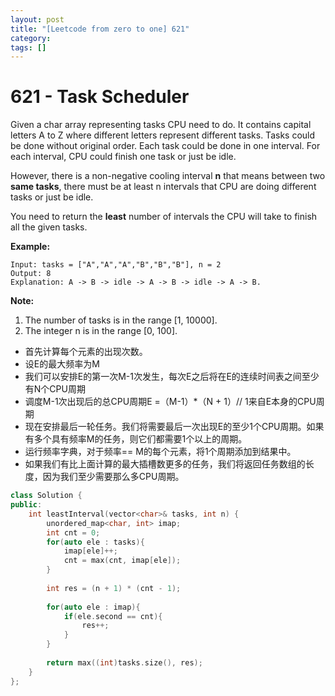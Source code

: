 ```yaml
---
layout: post
title: "[Leetcode from zero to one] 621"
category: 
tags: []
---
```


# 621 - Task Scheduler

Given a char array representing tasks CPU need to do. It contains capital letters A to Z where different letters represent different tasks. Tasks could be done without original order. Each task could be done in one interval. For each interval, CPU could finish one task or just be idle.

However, there is a non-negative cooling interval **n** that means between two **same tasks**, there must be at least n intervals that CPU are doing different tasks or just be idle.

You need to return the **least** number of intervals the CPU will take to finish all the given tasks.

 

**Example:**

```
Input: tasks = ["A","A","A","B","B","B"], n = 2
Output: 8
Explanation: A -> B -> idle -> A -> B -> idle -> A -> B.
```

 

**Note:**

1. The number of tasks is in the range [1, 10000].
2. The integer n is in the range [0, 100].

- 首先计算每个元素的出现次数。
- 设E的最大频率为M
- 我们可以安排E的第一次M-1次发生，每次E之后将在E的连续时间表之间至少有N个CPU周期
- 调度M-1次出现后的总CPU周期E =（M-1）*（N + 1）// 1来自E本身的CPU周期
- 现在安排最后一轮任务。我们将需要最后一次出现E的至少1个CPU周期。如果有多个具有频率M的任务，则它们都需要1个以上的周期。
- 运行频率字典，对于频率== M的每个元素，将1个周期添加到结果中。
- 如果我们有比上面计算的最大插槽数更多的任务，我们将返回任务数组的长度，因为我们至少需要那么多CPU周期。

```c++
class Solution {
public:
    int leastInterval(vector<char>& tasks, int n) {
        unordered_map<char, int> imap;
        int cnt = 0;
        for(auto ele : tasks){
            imap[ele]++;
            cnt = max(cnt, imap[ele]);
        }
        
        int res = (n + 1) * (cnt - 1);
        
        for(auto ele : imap){
            if(ele.second == cnt){
                res++;
            }
        }
        
        return max((int)tasks.size(), res);
    }
};
```

